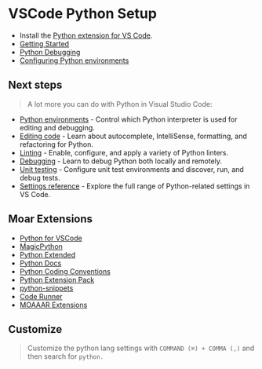 # VSCode Python Setup

- Install the [Python extension for VS Code](https://marketplace.visualstudio.com/items?itemName=ms-python.python).
- [Getting Started](https://code.visualstudio.com/docs/python/python-tutorial)
- [Python Debugging](https://code.visualstudio.com/docs/python/python-tutorial#_configure-and-run-the-debugger)
- [Configuring Python environments](https://code.visualstudio.com/docs/python/environments)

## Next steps

> A lot more you can do with Python in Visual Studio Code:

- [Python environments](https://code.visualstudio.com/docs/python/environments) - Control which Python interpreter is used for editing and debugging.
- [Editing code](https://code.visualstudio.com/docs/python/editing) - Learn about autocomplete, IntelliSense, formatting, and refactoring for Python.
- [Linting](https://code.visualstudio.com/docs/python/linting) - Enable, configure, and apply a variety of Python linters.
- [Debugging](https://code.visualstudio.com/docs/python/debugging) - Learn to debug Python both locally and remotely.
- [Unit testing](https://code.visualstudio.com/docs/python/unit-testing) - Configure unit test environments and discover, run, and debug tests.
- [Settings reference](https://code.visualstudio.com/docs/python/settings-reference) - Explore the full range of Python-related settings in VS Code.

## Moar Extensions

- [Python for VSCode](https://marketplace.visualstudio.com/items?itemName=tht13.python)
- [MagicPython](https://marketplace.visualstudio.com/items?itemName=magicstack.MagicPython)
- [Python Extended](https://marketplace.visualstudio.com/items?itemName=tushortz.python-extended-snippets)
- [Python Docs](https://marketplace.visualstudio.com/items?itemName=Mukundan.python-docs)
- [Python Coding Conventions](https://marketplace.visualstudio.com/items?itemName=igress.python-coding-conventions)
- [Python Extension Pack](https://marketplace.visualstudio.com/items?itemName=donjayamanne.python-extension-pack)
- [python-snippets](https://marketplace.visualstudio.com/items?itemName=cstrap.python-snippets)
- [Code Runner](https://marketplace.visualstudio.com/items?itemName=formulahendry.code-runner)
- [MOAAAR Extensions](https://marketplace.visualstudio.com/search?term=python&target=VSCode&category=All%20categories&sortBy=Relevance)

## Customize

> Customize the python lang settings with `COMMAND (⌘) + COMMA (,)` and then search for `python.`
